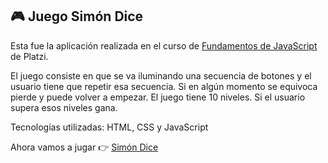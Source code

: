 ## 🎮 Juego Simón Dice

Esta fue la aplicación realizada en el curso de [Fundamentos de JavaScript](https://platzi.com/clases/1339-fundamentos-javascript-2018/21791-bienvenidos-al-curso-de-fundamentos-de-javascript/ "Fundamentos de JavaScript") de Platzi.

El juego consiste en que se va iluminando una secuencia de botones y el usuario tiene que repetir esa secuencia. Si en algún momento se equivoca pierde y puede volver a empezar. El juego tiene 10 niveles. Si el usuario supera esos niveles gana.

Tecnologías utilizadas: HTML, CSS y JavaScript

Ahora vamos a jugar 👉 [Simón Dice](https://erikabernalm.github.io/juego-simon-dice/clase41-agregando-los-estados-finales-del-juego.html "Simón Dice")



